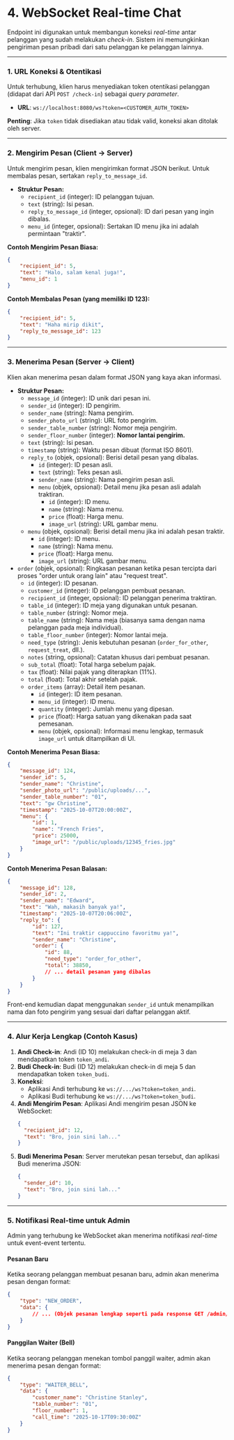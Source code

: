# 4. WebSocket Real-time Chat

Endpoint ini digunakan untuk membangun koneksi *real-time* antar pelanggan yang sudah melakukan *check-in*. Sistem ini memungkinkan pengiriman pesan pribadi dari satu pelanggan ke pelanggan lainnya.

---

### 1. URL Koneksi & Otentikasi

Untuk terhubung, klien harus menyediakan token otentikasi pelanggan (didapat dari API `POST /check-in`) sebagai *query parameter*.

- **URL**: `ws://localhost:8080/ws?token=<CUSTOMER_AUTH_TOKEN>`

**Penting**: Jika `token` tidak disediakan atau tidak valid, koneksi akan ditolak oleh server.

---

### 2. Mengirim Pesan (Client -> Server)

Untuk mengirim pesan, klien mengirimkan format JSON berikut. Untuk membalas pesan, sertakan `reply_to_message_id`.

- **Struktur Pesan:**
  - `recipient_id` (integer): ID pelanggan tujuan.
  - `text` (string): Isi pesan.
  - `reply_to_message_id` (integer, opsional): ID dari pesan yang ingin dibalas.
  - `menu_id` (integer, opsional): Sertakan ID menu jika ini adalah permintaan "traktir".

**Contoh Mengirim Pesan Biasa:**
```json
{
    "recipient_id": 5,
    "text": "Halo, salam kenal juga!",
    "menu_id": 1
}
```

**Contoh Membalas Pesan (yang memiliki ID 123):**
```json
{
    "recipient_id": 5,
    "text": "Haha mirip dikit",
    "reply_to_message_id": 123
}
```

---
### 3. Menerima Pesan (Server -> Client)

Klien akan menerima pesan dalam format JSON yang kaya akan informasi.

- **Struktur Pesan:**
  - `message_id` (integer): ID unik dari pesan ini.
  - `sender_id` (integer): ID pengirim.
  - `sender_name` (string): Nama pengirim.
  - `sender_photo_url` (string): URL foto pengirim.
  - `sender_table_number` (string): Nomor meja pengirim.
  - `sender_floor_number` (integer): **Nomor lantai pengirim.**
  - `text` (string): Isi pesan.
  - `timestamp` (string): Waktu pesan dibuat (format ISO 8601).
  - `reply_to` (objek, opsional): Berisi detail pesan yang dibalas.
    - `id` (integer): ID pesan asli.
    - `text` (string): Teks pesan asli.
    - `sender_name` (string): Nama pengirim pesan asli.
    - `menu` (objek, opsional): Detail menu jika pesan asli adalah traktiran.
      - `id` (integer): ID menu.
      - `name` (string): Nama menu.
      - `price` (float): Harga menu.
      - `image_url` (string): URL gambar menu.
  - `menu` (objek, opsional): Berisi detail menu jika ini adalah pesan traktir.
    - `id` (integer): ID menu.
    - `name` (string): Nama menu.
    - `price` (float): Harga menu.
    - `image_url` (string): URL gambar menu.
- `order` (objek, opsional): Ringkasan pesanan ketika pesan tercipta dari proses "order untuk orang lain" atau "request treat".
    - `id` (integer): ID pesanan.
    - `customer_id` (integer): ID pelanggan pembuat pesanan.
    - `recipient_id` (integer, opsional): ID pelanggan penerima traktiran.
    - `table_id` (integer): ID meja yang digunakan untuk pesanan.
    - `table_number` (string): Nomor meja.
    - `table_name` (string): Nama meja (biasanya sama dengan nama pelanggan pada meja individual).
    - `table_floor_number` (integer): Nomor lantai meja.
    - `need_type` (string): Jenis kebutuhan pesanan (`order_for_other`, `request_treat`, dll.).
    - `notes` (string, opsional): Catatan khusus dari pembuat pesanan.
    - `sub_total` (float): Total harga sebelum pajak.
    - `tax` (float): Nilai pajak yang diterapkan (11%).
    - `total` (float): Total akhir setelah pajak.
    - `order_items` (array): Detail item pesanan.
      - `id` (integer): ID item pesanan.
      - `menu_id` (integer): ID menu.
      - `quantity` (integer): Jumlah menu yang dipesan.
      - `price` (float): Harga satuan yang dikenakan pada saat pemesanan.
      - `menu` (objek, opsional): Informasi menu lengkap, termasuk `image_url` untuk ditampilkan di UI.

**Contoh Menerima Pesan Biasa:**
```json
{
    "message_id": 124,
    "sender_id": 5,
    "sender_name": "Christine",
    "sender_photo_url": "/public/uploads/...",
    "sender_table_number": "01",
    "text": "gw Christine",
    "timestamp": "2025-10-07T20:00:00Z",
    "menu": {
        "id": 1,
        "name": "French Fries",
        "price": 25000,
        "image_url": "/public/uploads/12345_fries.jpg"
    }
}
```

**Contoh Menerima Pesan Balasan:**
```json
{
    "message_id": 128,
    "sender_id": 2,
    "sender_name": "Edward",
    "text": "Wah, makasih banyak ya!",
    "timestamp": "2025-10-07T20:06:00Z",
    "reply_to": {
        "id": 127,
        "text": "Ini traktir cappuccino favoritmu ya!",
        "sender_name": "Christine",
        "order": {
            "id": 88,
            "need_type": "order_for_other",
            "total": 38850,
            // ... detail pesanan yang dibalas
        }
    }
}
```
Front-end kemudian dapat menggunakan `sender_id` untuk menampilkan nama dan foto pengirim yang sesuai dari daftar pelanggan aktif.

---

### 4. Alur Kerja Lengkap (Contoh Kasus)

1.  **Andi Check-in**: Andi (ID 10) melakukan check-in di meja 3 dan mendapatkan token `token_andi`.
2.  **Budi Check-in**: Budi (ID 12) melakukan check-in di meja 5 dan mendapatkan token `token_budi`.
3.  **Koneksi**:
    -   Aplikasi Andi terhubung ke `ws://.../ws?token=token_andi`.
    -   Aplikasi Budi terhubung ke `ws://.../ws?token=token_budi`.
4.  **Andi Mengirim Pesan**: Aplikasi Andi mengirim pesan JSON ke WebSocket:
    ```json
    {
      "recipient_id": 12,
      "text": "Bro, join sini lah..."
    }
    ```
5.  **Budi Menerima Pesan**: Server merutekan pesan tersebut, dan aplikasi Budi menerima JSON:
    ```json
    {
      "sender_id": 10,
      "text": "Bro, join sini lah..."
    }
    ```

---
### 5. Notifikasi Real-time untuk Admin

Admin yang terhubung ke WebSocket akan menerima notifikasi *real-time* untuk event-event tertentu.

#### Pesanan Baru

Ketika seorang pelanggan membuat pesanan baru, admin akan menerima pesan dengan format:

```json
{
    "type": "NEW_ORDER",
    "data": {
        // ... (Objek pesanan lengkap seperti pada response GET /admin/orders)
    }
}
```

#### Panggilan Waiter (Bell)

Ketika seorang pelanggan menekan tombol panggil waiter, admin akan menerima pesan dengan format:

```json
{
    "type": "WAITER_BELL",
    "data": {
        "customer_name": "Christine Stanley",
        "table_number": "01",
        "floor_number": 1,
        "call_time": "2025-10-17T09:30:00Z"
    }
}
```